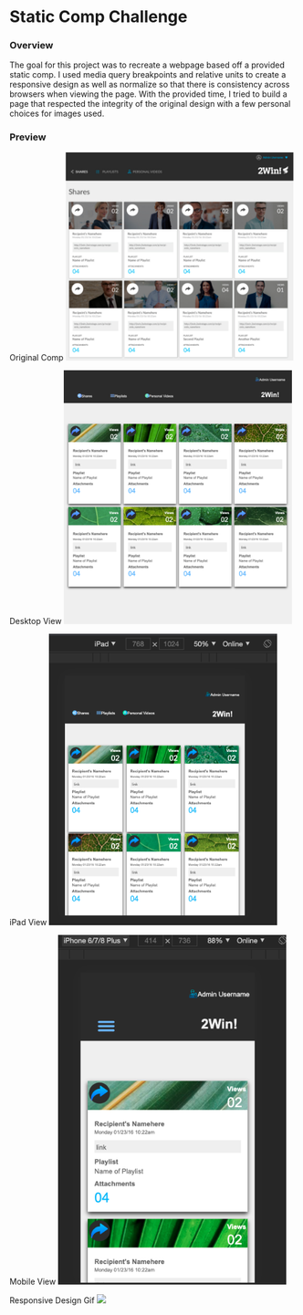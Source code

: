 # Static Comp Challenge

### Overview
The goal for this project was to recreate a webpage based off a provided static comp. I used media query breakpoints and relative units to create a responsive design as well as normalize so that there is consistency across browsers when viewing the page. With the provided time, I tried to build a page that respected the integrity of the original design with a few personal choices for images used.


### Preview

Original Comp
<img src="./images/static-comp.png" width="400">

Desktop View
<img src="./images/desktop.png" width="400">

iPad View
<img src="./images/ipad.png" width="400">

Mobile View
<img src="./images/mobile.png" width="400">

Responsive Design Gif
<img src="./images/static-comp.gif" width="400">
